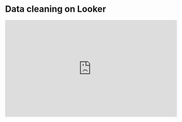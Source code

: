 # Data cleaning on Looker

<iframe width="560" height="315" src="https://www.youtube.com/embed/dOAIHX5Re7U?si=bSCU7lBhUZlw_5Lq" title="YouTube video player" frameborder="0" allow="accelerometer; autoplay; clipboard-write; encrypted-media; gyroscope; picture-in-picture; web-share" referrerpolicy="strict-origin-when-cross-origin" allowfullscreen></iframe>